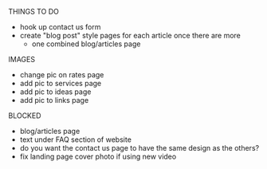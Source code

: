 THINGS TO DO
- hook up contact us form
- create "blog post" style pages for each article once there are more
  - one combined blog/articles page

IMAGES
- change pic on rates page
- add pic to services page
- add pic to ideas page
- add pic to links page

BLOCKED
- blog/articles page
- text under FAQ section of website
- do you want the contact us page to have the same design as the others?
- fix landing page cover photo if using new video
